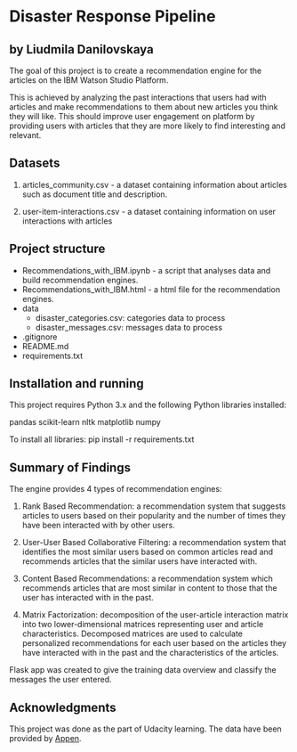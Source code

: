 # Disaster Response Pipeline

## by Liudmila Danilovskaya 

The goal of this project is to create a recommendation engine for the articles on the IBM Watson Studio Platform.

This is achieved by analyzing the past interactions that users had with articles and make recommendations to them about new articles you think they will like. This should improve user engagement on platform by providing users with articles that they are more likely to find interesting and relevant.

## Datasets 

1. articles_community.csv - a dataset containing information about articles such as document title and description.
	
1. user-item-interactions.csv - a dataset containing information on user interactions with articles

## Project structure

+ Recommendations_with_IBM.ipynb - a script that analyses data and build recommendation engines.
+ Recommendations_with_IBM.html - a html file for the recommendation engines.
+ data
	+ disaster_categories.csv: categories data to process
	+ disaster_messages.csv: messages data to process
+ .gitignore
+ README.md
+ requirements.txt
 

## Installation and running

This project requires Python 3.x and the following Python libraries installed:

pandas
scikit-learn
nltk
matplotlib
numpy

To install all libraries: pip install -r requirements.txt 


## Summary of Findings

The engine provides 4 types of recommendation engines:
1. Rank Based Recommendation:  a recommendation system that suggests articles to users based on their popularity and the number of times they have been interacted with by other users.

2. User-User Based Collaborative Filtering: a recommendation system that identifies the most similar users based on common articles read and recommends articles that the similar users have interacted with.

3. Content Based Recommendations: a recommendation system which recommends articles that are most similar in content to those that the user has interacted with in the past.

4. Matrix Factorization: decomposition of the user-article interaction matrix into two lower-dimensional matrices representing user and article characteristics. Decomposed matrices are used to calculate personalized recommendations for each user based on the articles they have interacted with in the past and the characteristics of the articles.

Flask app was created to give the training data overview and classify the messages the user entered. 


## Acknowledgments

This project was done as the part of Udacity learning. The data have been provided by [Appen](https://appen.com/).